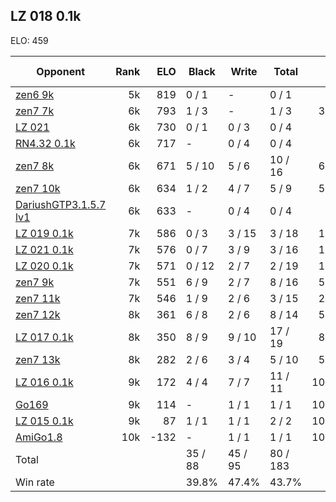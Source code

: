 ## LZ 018 0.1k ##

ELO: 459

Opponent | Rank | ELO | Black | Write | Total | Win rate
---------|-----:|----:|-------|-------|-------|-------:
[zen6 9k](zen6%209k.md) | 5k | 819 | 0 / 1 | - | 0 / 1 | 0.0%
[zen7 7k](zen7%207k.md) | 6k | 793 | 1 / 3 | - | 1 / 3 | 33.3%
[LZ 021](LZ%20021.md) | 6k | 730 | 0 / 1 | 0 / 3 | 0 / 4 | 0.0%
[RN4.32 0.1k](RN4.32%200.1k.md) | 6k | 717 | - | 0 / 4 | 0 / 4 | 0.0%
[zen7 8k](zen7%208k.md) | 6k | 671 | 5 / 10 | 5 / 6 | 10 / 16 | 62.5%
[zen7 10k](zen7%2010k.md) | 6k | 634 | 1 / 2 | 4 / 7 | 5 / 9 | 55.6%
[DariushGTP3.1.5.7 lv1](DariushGTP3.1.5.7%20lv1.md) | 6k | 633 | - | 0 / 4 | 0 / 4 | 0.0%
[LZ 019 0.1k](LZ%20019%200.1k.md) | 7k | 586 | 0 / 3 | 3 / 15 | 3 / 18 | 16.7%
[LZ 021 0.1k](LZ%20021%200.1k.md) | 7k | 576 | 0 / 7 | 3 / 9 | 3 / 16 | 18.8%
[LZ 020 0.1k](LZ%20020%200.1k.md) | 7k | 571 | 0 / 12 | 2 / 7 | 2 / 19 | 10.5%
[zen7 9k](zen7%209k.md) | 7k | 551 | 6 / 9 | 2 / 7 | 8 / 16 | 50.0%
[zen7 11k](zen7%2011k.md) | 7k | 546 | 1 / 9 | 2 / 6 | 3 / 15 | 20.0%
[zen7 12k](zen7%2012k.md) | 8k | 361 | 6 / 8 | 2 / 6 | 8 / 14 | 57.1%
[LZ 017 0.1k](LZ%20017%200.1k.md) | 8k | 350 | 8 / 9 | 9 / 10 | 17 / 19 | 89.5%
[zen7 13k](zen7%2013k.md) | 8k | 282 | 2 / 6 | 3 / 4 | 5 / 10 | 50.0%
[LZ 016 0.1k](LZ%20016%200.1k.md) | 9k | 172 | 4 / 4 | 7 / 7 | 11 / 11 | 100.0%
[Go169](Go169.md) | 9k | 114 | - | 1 / 1 | 1 / 1 | 100.0%
[LZ 015 0.1k](LZ%20015%200.1k.md) | 9k | 87 | 1 / 1 | 1 / 1 | 2 / 2 | 100.0%
[AmiGo1.8](AmiGo1.8.md) | 10k | -132 | - | 1 / 1 | 1 / 1 | 100.0%
Total | | | 35 / 88 | 45 / 95 | 80 / 183 | 
Win rate| | | 39.8% | 47.4% | 43.7% | 
